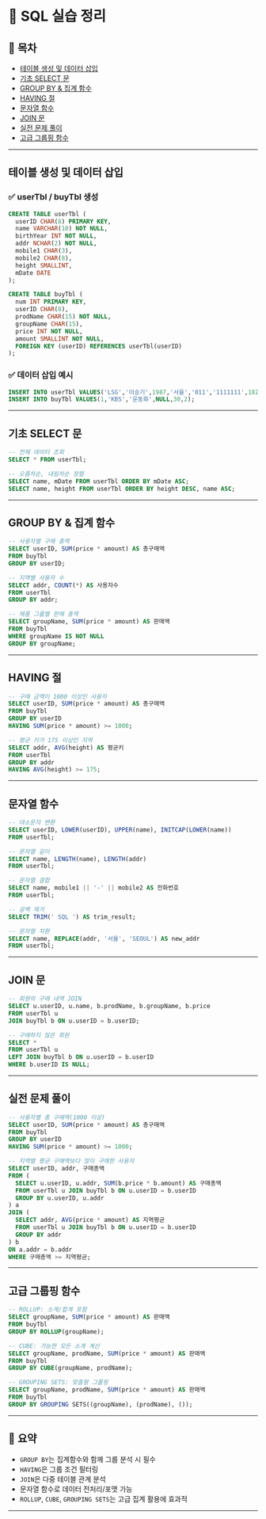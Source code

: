 
# 📘 SQL 실습 정리

## 📌 목차
- [테이블 생성 및 데이터 삽입](#테이블-생성-및-데이터-삽입)
- [기초 SELECT 문](#기초-select-문)
- [GROUP BY & 집계 함수](#group-by--집계-함수)
- [HAVING 절](#having-절)
- [문자열 함수](#문자열-함수)
- [JOIN 문](#join-문)
- [실전 문제 풀이](#실전-문제-풀이)
- [고급 그룹핑 함수](#고급-그룹핑-함수)

---

## 테이블 생성 및 데이터 삽입

### ✅ userTbl / buyTbl 생성

```sql
CREATE TABLE userTbl (
  userID CHAR(8) PRIMARY KEY,
  name VARCHAR(10) NOT NULL,
  birthYear INT NOT NULL,
  addr NCHAR(2) NOT NULL,
  mobile1 CHAR(3),
  mobile2 CHAR(8),
  height SMALLINT,
  mDate DATE
);

CREATE TABLE buyTbl (
  num INT PRIMARY KEY,
  userID CHAR(8),
  prodName CHAR(15) NOT NULL,
  groupName CHAR(15),
  price INT NOT NULL,
  amount SMALLINT NOT NULL,
  FOREIGN KEY (userID) REFERENCES userTbl(userID)
);
```

### ✅ 데이터 삽입 예시

```sql
INSERT INTO userTbl VALUES('LSG','이승기',1987,'서울','011','1111111',182,'2008-08-08');
INSERT INTO buyTbl VALUES(1,'KBS','운동화',NULL,30,2);
```

---

## 기초 SELECT 문

```sql
-- 전체 데이터 조회
SELECT * FROM userTbl;

-- 오름차순, 내림차순 정렬
SELECT name, mDate FROM userTbl ORDER BY mDate ASC;
SELECT name, height FROM userTbl ORDER BY height DESC, name ASC;
```

---

## GROUP BY & 집계 함수

```sql
-- 사용자별 구매 총액
SELECT userID, SUM(price * amount) AS 총구매액
FROM buyTbl
GROUP BY userID;

-- 지역별 사용자 수
SELECT addr, COUNT(*) AS 사용자수
FROM userTbl
GROUP BY addr;

-- 제품 그룹별 판매 총액
SELECT groupName, SUM(price * amount) AS 판매액
FROM buyTbl
WHERE groupName IS NOT NULL
GROUP BY groupName;
```

---

## HAVING 절

```sql
-- 구매 금액이 1000 이상인 사용자
SELECT userID, SUM(price * amount) AS 총구매액
FROM buyTbl
GROUP BY userID
HAVING SUM(price * amount) >= 1000;

-- 평균 키가 175 이상인 지역
SELECT addr, AVG(height) AS 평균키
FROM userTbl
GROUP BY addr
HAVING AVG(height) >= 175;
```

---

## 문자열 함수

```sql
-- 대소문자 변환
SELECT userID, LOWER(userID), UPPER(name), INITCAP(LOWER(name))
FROM userTbl;

-- 문자열 길이
SELECT name, LENGTH(name), LENGTH(addr)
FROM userTbl;

-- 문자열 결합
SELECT name, mobile1 || '-' || mobile2 AS 전화번호
FROM userTbl;

-- 공백 제거
SELECT TRIM(' SQL ') AS trim_result;

-- 문자열 치환
SELECT name, REPLACE(addr, '서울', 'SEOUL') AS new_addr
FROM userTbl;
```

---

## JOIN 문

```sql
-- 회원의 구매 내역 JOIN
SELECT u.userID, u.name, b.prodName, b.groupName, b.price
FROM userTbl u
JOIN buyTbl b ON u.userID = b.userID;

-- 구매하지 않은 회원
SELECT *
FROM userTbl u
LEFT JOIN buyTbl b ON u.userID = b.userID
WHERE b.userID IS NULL;
```

---

## 실전 문제 풀이

```sql
-- 사용자별 총 구매액(1000 이상)
SELECT userID, SUM(price * amount) AS 총구매액
FROM buyTbl
GROUP BY userID
HAVING SUM(price * amount) >= 1000;

-- 지역별 평균 구매액보다 많이 구매한 사용자
SELECT userID, addr, 구매총액
FROM (
  SELECT u.userID, u.addr, SUM(b.price * b.amount) AS 구매총액
  FROM userTbl u JOIN buyTbl b ON u.userID = b.userID
  GROUP BY u.userID, u.addr
) a
JOIN (
  SELECT addr, AVG(price * amount) AS 지역평균
  FROM userTbl u JOIN buyTbl b ON u.userID = b.userID
  GROUP BY addr
) b
ON a.addr = b.addr
WHERE 구매총액 >= 지역평균;
```

---

## 고급 그룹핑 함수

```sql
-- ROLLUP: 소계/합계 포함
SELECT groupName, SUM(price * amount) AS 판매액
FROM buyTbl
GROUP BY ROLLUP(groupName);

-- CUBE: 가능한 모든 소계 계산
SELECT groupName, prodName, SUM(price * amount) AS 판매액
FROM buyTbl
GROUP BY CUBE(groupName, prodName);

-- GROUPING SETS: 맞춤형 그룹핑
SELECT groupName, prodName, SUM(price * amount) AS 판매액
FROM buyTbl
GROUP BY GROUPING SETS((groupName), (prodName), ());
```

---

## 📌 요약

- `GROUP BY`는 집계함수와 함께 그룹 분석 시 필수
- `HAVING`은 그룹 조건 필터링
- `JOIN`은 다중 테이블 관계 분석
- 문자열 함수로 데이터 전처리/포맷 가능
- `ROLLUP`, `CUBE`, `GROUPING SETS`는 고급 집계 활용에 효과적

---
